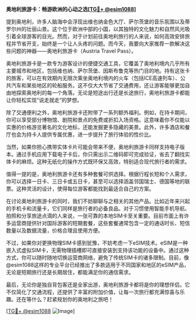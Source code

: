 **奥地利旅游卡：畅游欧洲的心动之选[[TG💪+ @esim1088](https://t.me/s/esim1088)]**

提到奥地利，许多人脑海中会浮现出维也纳金色大厅、萨尔茨堡的音乐氛围以及蒂罗尔州的壮丽山景。这个位于欧洲中部的小国，以其独特的文化魅力和自然风光吸引着全球游客的目光。然而，对于计划前往奥地利旅行的人来说，如何高效安排旅程并节省开支，始终是一个让人头疼的问题。而今天，我要向大家推荐一款解决这些问题的神器——奥地利旅游卡（Austria Travel Pass）。

奥地利旅游卡是一款专为游客设计的便捷交通工具，它覆盖了奥地利境内几乎所有主要城市和地区，包括维也纳、萨尔茨堡、因斯布鲁克等热门目的地。持有这张卡的旅客，可以在有效期内无限次乘坐奥地利境内的火车（包括ICE高速列车）、公共汽车和某些地区的轮船服务。这不仅大大节省了交通费用，还让游客能够更加自由地探索奥地利的每一个角落。无论是短途出行还是长途旅行，奥地利旅游卡都能让你轻松实现“说走就走”的梦想。

除了交通便利之外，奥地利旅游卡还附带了一系列额外福利。例如，在持卡期间，你可以享受部分博物馆、剧院和景点的免费或折扣入场资格。这意味着你不仅能以实惠的价格游览著名的文化地标，还能发掘更多隐藏的美景。此外，许多酒店和餐厅也会为持卡人提供专属优惠，进一步提升了旅行体验的性价比。

当然，如果你担心携带实体卡片可能会带来不便，奥地利旅游卡同样支持电子版本。通过手机应用下载电子卡后，你只需出示二维码即可完成验证，省去了翻找实体卡的麻烦。这种无纸化的操作方式既环保又高效，特别适合现代旅行者的需求。

值得一提的是，奥地利旅游卡还有多种套餐可供选择。根据行程长短和个人需求，你可以选择一日卡、三日卡或五日卡，甚至可以选择涵盖邻国瑞士、德国等地的联票。这种灵活的设计，使得每位游客都能找到最适合自己的方案。

在讨论奥地利旅游卡的同时，我们不妨聊聊与之相关的其他产品。比如近年来兴起的手机卡和流量卡，它们同样是旅行者的必备良品。对于习惯使用智能手机导航、拍照和分享旅途点滴的人来说，一张可靠的本地SIM卡至关重要。目前市面上有许多运营商提供针对国际游客的短期套餐，这些套餐通常包含一定的通话时长、短信数量以及数据流量，价格合理且使用方便。

不过，如果你对更换物理SIM卡感到犹豫，不妨考虑一下eSIM技术。eSIM是一种嵌入式虚拟SIM卡，无需物理插槽即可直接安装到支持该功能的设备中。通过这种方式，你可以随时随地切换运营商网络，避免了传统SIM卡的诸多限制。目前，像@esim1088这样的专业平台已经推出了多款适用于不同国家和地区的eSIM产品，无论是短期旅行还是长期居住，都能满足你的通信需求。

最后，无论你是独自背包客还是全家出游，奥地利旅游卡都将是你的理想伴侣。它不仅简化了交通流程，还提供了丰富的附加价值，让每一次旅行都充满惊喜与乐趣。还在等什么？赶紧规划你的奥地利之旅吧！

[[TG💪+ @esim1088](https://t.me/s/esim1088) ![Image](https://i.postimg.cc/4NQfJmqS/Snipaste-2025-05-13-00-14-12.png)]